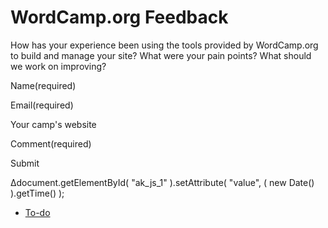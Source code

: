 # WordCamp.org Feedback

How has your experience been using the tools provided by WordCamp.org to build and manage your site? What were your pain points? What should we work on improving?

Name(required) 

Email(required) 

Your camp's website 

Comment(required)

Submit   

Δdocument.getElementById( "ak\_js\_1" ).setAttribute( "value", ( new Date() ).getTime() );

*   [To-do](# "To-do")
